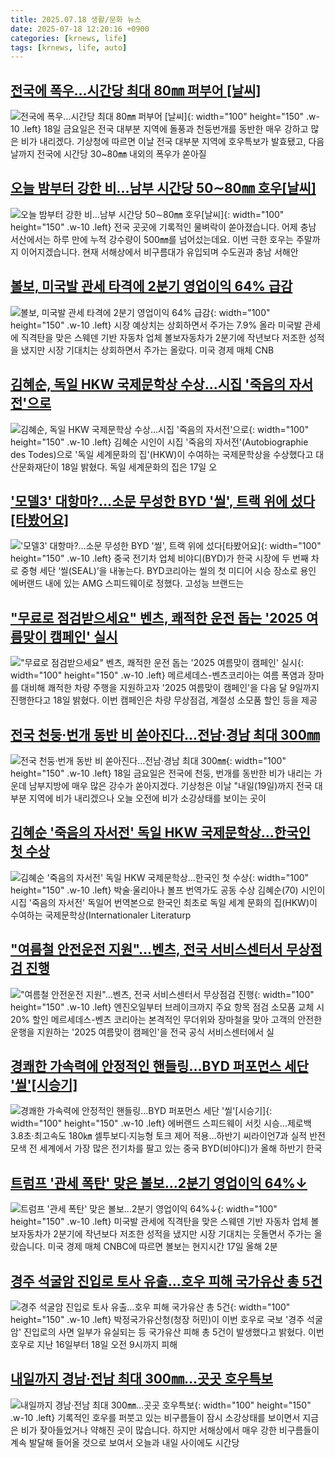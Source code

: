 ```yaml
---
title: 2025.07.18 생활/문화 뉴스
date: 2025-07-18 12:20:16 +0900
categories: [krnews, life]
tags: [krnews, life, auto]
---
```

## [전국에 폭우…시간당 최대 80㎜ 퍼부어 [날씨]](https://n.news.naver.com/mnews/article/666/0000078694)

![전국에 폭우…시간당 최대 80㎜ 퍼부어 [날씨]](https://mimgnews.pstatic.net/image/origin/666/2025/07/18/78694.jpg?type=nf220_150){: width="100" height="150" .w-10 .left}
18일 금요일은 전국 대부분 지역에 돌풍과 천둥번개를 동반한 매우 강하고 많은 비가 내리겠다. 기상청에 따르면 이날 전국 대부분 지역에 호우특보가 발효됐고, 다음날까지 전국에 시간당 30~80㎜ 내외의 폭우가 쏟아질

## [오늘 밤부터 강한 비…남부 시간당 50∼80㎜ 호우[날씨]](https://n.news.naver.com/mnews/article/422/0000761130)

![오늘 밤부터 강한 비…남부 시간당 50∼80㎜ 호우[날씨]](https://mimgnews.pstatic.net/image/origin/422/2025/07/18/761130.jpg?type=nf220_150){: width="100" height="150" .w-10 .left}
전국 곳곳에 기록적인 물벼락이 쏟아졌습니다. 어제 충남 서산에서는 하루 만에 누적 강수량이 500㎜를 넘어섰는데요. 이번 극한 호우는 주말까지 이어지겠습니다. 현재 서해상에서 비구름대가 유입되며 수도권과 충남 서해안

## [볼보, 미국발 관세 타격에 2분기 영업이익 64% 급감](https://n.news.naver.com/mnews/article/001/0015515182)

![볼보, 미국발 관세 타격에 2분기 영업이익 64% 급감](https://mimgnews.pstatic.net/image/origin/001/2025/07/18/15515182.jpg?type=nf220_150){: width="100" height="150" .w-10 .left}
시장 예상치는 상회하면서 주가는 7.9% 올라 미국발 관세에 직격탄을 맞은 스웨덴 기반 자동차 업체 볼보자동차가 2분기에 작년보다 저조한 성적을 냈지만 시장 기대치는 상회하면서 주가는 올랐다. 미국 경제 매체 CNB

## [김혜순, 독일 HKW 국제문학상 수상…시집 '죽음의 자서전'으로](https://n.news.naver.com/mnews/article/421/0008377536)

![김혜순, 독일 HKW 국제문학상 수상…시집 '죽음의 자서전'으로](https://mimgnews.pstatic.net/image/origin/421/2025/07/18/8377536.jpg?type=nf220_150){: width="100" height="150" .w-10 .left}
김혜순 시인이 시집 '죽음의 자서전'(Autobiographie des Todes)으로 '독일 세계문화의 집'(HKW)이 수여하는 국제문학상을 수상했다고 대산문화재단이 18일 밝혔다. 독일 세계문화의 집은 17일 오

## ['모델3' 대항마?…소문 무성한 BYD '씰', 트랙 위에 섰다[타봤어요]](https://n.news.naver.com/mnews/article/018/0006068267)

!['모델3' 대항마?…소문 무성한 BYD '씰', 트랙 위에 섰다[타봤어요]](https://mimgnews.pstatic.net/image/origin/018/2025/07/18/6068267.jpg?type=nf220_150){: width="100" height="150" .w-10 .left}
중국 전기차 업체 비야디(BYD)가 한국 시장에 두 번째 차로 중형 세단 ‘씰(SEAL)’을 내놓는다. BYD코리아는 씰의 첫 미디어 시승 장소로 용인 에버랜드 내에 있는 AMG 스피드웨이로 정했다. 고성능 브랜드는

## ["무료로 점검받으세요" 벤츠, 쾌적한 운전 돕는 '2025 여름맞이 캠페인' 실시](https://n.news.naver.com/mnews/article/014/0005378917)

!["무료로 점검받으세요" 벤츠, 쾌적한 운전 돕는 '2025 여름맞이 캠페인' 실시](https://mimgnews.pstatic.net/image/origin/014/2025/07/18/5378917.jpg?type=nf220_150){: width="100" height="150" .w-10 .left}
메르세데스-벤츠코리아는 여름 폭염과 장마를 대비해 쾌적한 차량 주행을 지원하고자 '2025 여름맞이 캠페인'을 다음 달 9일까지 진행한다고 18일 밝혔다. 이번 캠페인은 차량 무상점검, 계절성 소모품 할인 등을 제공

## [전국 천둥·번개 동반 비 쏟아진다…전남·경남 최대 300㎜](https://n.news.naver.com/mnews/article/003/0013370339)

![전국 천둥·번개 동반 비 쏟아진다…전남·경남 최대 300㎜](https://mimgnews.pstatic.net/image/origin/003/2025/07/18/13370339.jpg?type=nf220_150){: width="100" height="150" .w-10 .left}
18일 금요일은 전국에 천둥, 번개를 동반한 비가 내리는 가운데 남부지방에 매우 많은 강수가 쏟아지겠다. 기상청은 이날 "내일(19일)까지 전국 대부분 지역에 비가 내리겠으나 오늘 오전에 비가 소강상태를 보이는 곳이

## [김혜순 '죽음의 자서전' 독일 HKW 국제문학상…한국인 첫 수상](https://n.news.naver.com/mnews/article/001/0015514796)

![김혜순 '죽음의 자서전' 독일 HKW 국제문학상…한국인 첫 수상](https://mimgnews.pstatic.net/image/origin/001/2025/07/18/15514796.jpg?type=nf220_150){: width="100" height="150" .w-10 .left}
박술·울리아나 볼프 번역가도 공동 수상 김혜순(70) 시인이 시집 '죽음의 자서전' 독일어 번역본으로 한국인 최초로 독일 세계 문화의 집(HKW)이 수여하는 국제문학상(Internationaler Literaturp

## ["여름철 안전운전 지원"…벤츠, 전국 서비스센터서 무상점검 진행](https://n.news.naver.com/mnews/article/629/0000408570)

!["여름철 안전운전 지원"…벤츠, 전국 서비스센터서 무상점검 진행](https://mimgnews.pstatic.net/image/origin/629/2025/07/18/408570.jpg?type=nf220_150){: width="100" height="150" .w-10 .left}
엔진오일부터 브레이크까지 주요 항목 점검 소모품 교체 시 20% 할인 메르세데스-벤츠 코리아는 본격적인 무더위와 장마철을 맞아 고객의 안전한 운행을 지원하는 '2025 여름맞이 캠페인'을 전국 공식 서비스센터에서 실

## [경쾌한 가속력에 안정적인 핸들링…BYD 퍼포먼스 세단 '씰'[시승기]](https://n.news.naver.com/mnews/article/001/0015514895)

![경쾌한 가속력에 안정적인 핸들링…BYD 퍼포먼스 세단 '씰'[시승기]](https://mimgnews.pstatic.net/image/origin/001/2025/07/18/15514895.jpg?type=nf220_150){: width="100" height="150" .w-10 .left}
에버랜드 스피드웨이 서킷 시승…제로백 3.8초·최고속도 180㎞ 셀투보디·지능형 토크 제어 적용…하반기 씨라이언7과 실적 반전 모색 전 세계에서 가장 많은 전기차를 팔고 있는 중국 BYD(비야디)가 올해 하반기 한국

## [트럼프 '관세 폭탄' 맞은 볼보...2분기 영업이익 64%↓](https://n.news.naver.com/mnews/article/052/0002220833)

![트럼프 '관세 폭탄' 맞은 볼보...2분기 영업이익 64%↓](https://mimgnews.pstatic.net/image/origin/052/2025/07/18/2220833.jpg?type=nf220_150){: width="100" height="150" .w-10 .left}
미국발 관세에 직격탄을 맞은 스웨덴 기반 자동차 업체 볼보자동차가 2분기에 작년보다 저조한 성적을 냈지만 시장 기대치는 웃돌면서 주가는 올랐습니다. 미국 경제 매체 CNBC에 따르면 볼보는 현지시간 17일 올해 2분

## [경주 석굴암 진입로 토사 유출…호우 피해 국가유산 총 5건](https://n.news.naver.com/mnews/article/421/0008378291)

![경주 석굴암 진입로 토사 유출…호우 피해 국가유산 총 5건](https://mimgnews.pstatic.net/image/origin/421/2025/07/18/8378291.jpg?type=nf220_150){: width="100" height="150" .w-10 .left}
박정국가유산청(청장 허민)이 이번 호우로 국보 '경주 석굴암' 진입로의 사면 일부가 유실되는 등 국가유산 피해 총 5건이 발생했다고 밝혔다. 이번 호우로 지난 16일부터 18일 오전 9시까지 피해

## [내일까지 경남·전남 최대 300㎜…곳곳 호우특보](https://n.news.naver.com/mnews/article/079/0004046309)

![내일까지 경남·전남 최대 300㎜…곳곳 호우특보](https://mimgnews.pstatic.net/image/origin/079/2025/07/18/4046309.jpg?type=nf220_150){: width="100" height="150" .w-10 .left}
기록적인 호우를 퍼붓고 있는 비구름들이 잠시 소강상태를 보이면서 지금은 비가 잦아들었거나 약해진 곳이 많습니다. 하지만 서해상에서 매우 강한 비구름들이 계속 발달해 들어올 것으로 보여서 오늘과 내일 사이에도 시간당


